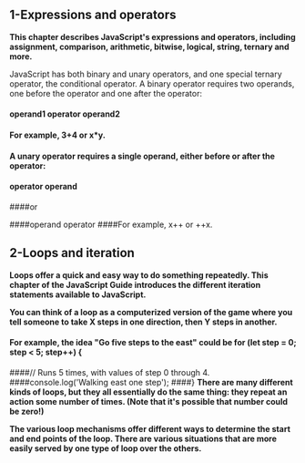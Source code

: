 ## 1-Expressions and operators

 **This chapter describes JavaScript's expressions and operators, including assignment, comparison, arithmetic, bitwise, logical, string, ternary and more.**

 JavaScript has both binary and unary operators, and one special ternary operator, the conditional operator. A binary operator requires two operands, one before the operator and one after the operator:

#### operand1 operator operand2
#### For example, 3+4 or x*y.

#### A unary operator requires a single operand, either before or after the operator:

#### operator operand
####or

####operand operator
####For example, x++ or ++x.


## 2-Loops and iteration
**Loops offer a quick and easy way to do something repeatedly. This chapter of the JavaScript Guide introduces the different iteration statements available to JavaScript.**

**You can think of a loop as a computerized version of the game where you tell someone to take X steps in one direction, then Y steps in another.**
#### For example, the idea "Go five steps to the east" could be  for (let step = 0; step < 5; step++) {
####// Runs 5 times, with values of step 0 through 4.
####console.log('Walking east one step');
####}
**There are many different kinds of loops, but they all essentially do the same thing: they repeat an action some number of times. (Note that it's possible that number could be zero!)**

**The various loop mechanisms offer different ways to determine the start and end points of the loop. There are various situations that are more easily served by one type of loop over the others.**




